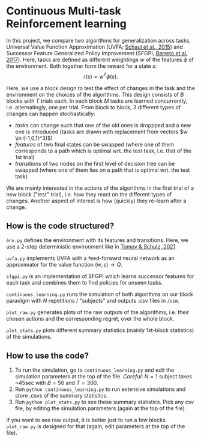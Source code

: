 # Continuous Multi-task Reinforcement learning

In this project, we compare two algorithms for generalization across tasks,
Universal Value Function Approximation (UVFA; [Schaul et al., 2015](https://www.semanticscholar.org/paper/Universal-Value-Function-Approximators-Schaul-Horgan/5dc2a215bd7cd5bdd3a0baa8c967575632696fac)) and
Successor Feature Generalized Policy Improvement (SFGPI; [Barreto et al. 2017](https://www.semanticscholar.org/paper/Successor-Features-for-Transfer-in-Reinforcement-Barreto-Dabney/d8686b657b61a37da351af2952aabd8b281de408)).
Here, tasks are defined as different weightings $w$ of the features $\phi$
of the environment.
Both together form the reward for a state $s$: $$r(s) = w^T \phi(s).$$

Here, we use a block design to test the effect of changes in the task and the environment on the choices of the algorithms.
This design consists of $B$ blocks with $T$ trials each.
In each block $M$ tasks are learned concurrently, i.e. alternatingly, one per trial.
From block to block, 3 different types of changes can happen stochastically:
- *tasks* can change such that one of the old ones is droppped and a new one is introduced (tasks are drawn with replacement from vectors $w \in \{-1,0,1}\^3)$)
- *features* of two final states can be swapped (where one of them corresponds to a path which is optimal wrt. the test task, i.e. that of the 1st trial)
- *transitions* of two nodes on the first level of decision tree can be swapped (where one of them lies on a path that is optimal wrt. the test task)

We are mainly interested in the actions of the algorithms in the first trial of a new block ("test" trial), i.e. how they react on the different types of changes.
Another aspect of interest is how (quickly) they re-learn after a change.


## How is the code structured?

`ènv.py` defines the environment with its features and transitions.
Here, we use a 2-step deterministic environment like in [Tomov & Schulz, 2021](https://www.semanticscholar.org/paper/Multi-Task-Reinforcement-Learning-in-Humans-Tomov-Schulz/50ee7d0767f79e35fb6d06f5d97f3440b6afcaf9).

`uvfa.py` implements UVFA with a feed-forward neural network as an approximator for the value function $(w,s) \to Q$.

`sfgpi.py` is an implementation of SFGPI which learns successor features for each task and combines them to find policies for unseen tasks.

`continuous_learning.py` runs the simulation of both algorithms on our block paradigm with $N$ repetitions / "subjects" and outputs .csv files in `/sim`.

`plot_raw.py` generates plots of the raw outputs of the algorithms,
i.e. their chosen actions and the corresponding regret, over the whole block.

`plot_stats.py` plots different summary statistics (mainly 1st-block statistics) of the simulations.

## How to use the code?
1. To run the simulation, go to `continuous_learning.py` and edit the simulation parameters at the top of the file. *Careful*: $N=1$ subject takes ~45sec with $B=50$ and $T=300$.
2. Run `python continuous_learning.py` to run extensive simulations and store .csvs of the summary statistics.
3. Run `python plot_stats.py` to see these summary statistics. Pick any csv file, by editing the simulation parameters (again at the top of the file).

If you want to see raw output, it is better just to run a few blocks.
`plot_raw.py` is designed for that (again, edit parameters at the top of the file).
